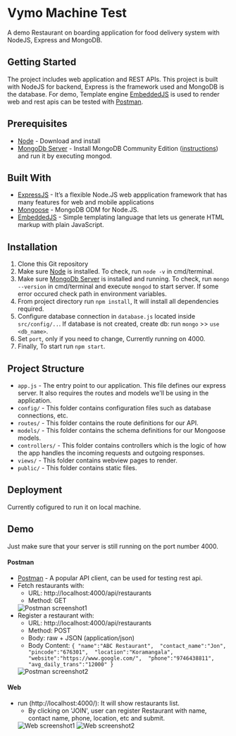 # Vymo Machine Test
A demo Restaurant on boarding application for food delivery system with NodeJS, Express and MongoDB.

## Getting Started

The project includes web application and REST APIs. This project is built with NodeJS for backend, Express is the framework used and MongoDB is the database. For demo, Template engine [EmbeddedJS](https://ejs.co/) is used to render web and rest apis can be tested with [Postman](https://www.postman.com/).

## Prerequisites

* [Node](https://nodejs.org/en/download/) - Download and install 
* [MongoDb Server](https://www.mongodb.com/download-center/community) - Install MongoDB Community Edition ([instructions](https://docs.mongodb.com/manual/installation/#tutorials)) and run it by executing mongod.

## Built With

* [ExpressJS](https://expressjs.com/) -  It’s a flexible Node.JS web appplication framework that has many features for web and mobile applications
* [Mongoose](http://mongoosejs.com/) - MongoDB ODM for Node.JS.
* [EmbeddedJS](https://ejs.co/) - Simple templating language that lets us generate HTML markup with plain JavaScript.

## Installation

1. Clone this Git repository
2. Make sure [Node](https://nodejs.org/en/download/) is installed. To check, run `node -v` in cmd/terminal.
3. Make sure [MongoDb Server](https://www.mongodb.com/download-center/community) is installed and running. To check, run `mongo --version` in cmd/terminal and execute `mongod` to start server. If some error occured check path in environment variables.
4. From project directory run `npm install`, It will install all dependencies required.
5. Configure database connection in `database.js` located inside `src/config/..`. If database is not created, create db: run `mongo` >> `use <db_name>`.
6. Set `port`, only if you need to change, Currently running on 4000.
7. Finally, To start run `npm start`.

## Project Structure

- `app.js` - The entry point to our application. This file defines our express server. It also requires the routes and models we'll be using in the application.
- `config/` - This folder contains configuration files such as database connections, etc.
- `routes/` - This folder contains the route definitions for our API.
- `models/` - This folder contains the schema definitions for our Mongoose models.
- `controllers/` - This folder contains controllers which is the logic of how the app handles the incoming requests and outgoing responses.
- `views/` - This folder contains webview pages to render.
- `public/` - This folder contains static files.

## Deployment

Currently cofigured to run it on local machine.

## Demo

Just make sure that your server is still running on the port number 4000.

#### Postman
  * [Postman](https://www.postman.com/) - A popular API client, can be used for testing rest api.
  * Fetch restaurants with:
    * URL: http://localhost:4000/api/restaurants
    * Method: GET
    <img src="https://raw.githubusercontent.com/aliakbar-k8811/vymo-machine-test/master/src/public/screenshots/postman1.png?token=APJWKDD7VV6ID5SDUVWU2D26UFKZU" alt="Postman screenshot1" />
  * Register a restaurant with:
    * URL: http://localhost:4000/api/restaurants
    * Method: POST
    * Body: raw + JSON (application/json)
    * Body Content: `{
            "name":"ABC Restaurant", 
            "contact_name":"Jon", 
            "pincode":"676301", 
            "location":"Koramangala", 
            "website":"https://www.google.com/", 
            "phone":"9746438811", 
            "avg_daily_trans":"12000"
          }`
    <img src="https://raw.githubusercontent.com/aliakbar-k8811/vymo-machine-test/master/src/public/screenshots/postman2.png?token=APJWKDFZIKZOACIAPWUIBRK6UFLH2" alt="Postman screenshot2" />

#### Web
  * run (http://localhost:4000/): It will show restaurants list.
    * By clicking on 'JOIN', user can register Restaurant with name, contact name, phone, location, etc and submit.
    <img src="https://raw.githubusercontent.com/aliakbar-k8811/vymo-machine-test/master/src/public/screenshots/web1.png?token=APJWKDFYWZ56WHO4E3MHGAK6UFLN2" alt="Web screenshot1" />
    <img src="https://raw.githubusercontent.com/aliakbar-k8811/vymo-machine-test/master/src/public/screenshots/web2.png?token=APJWKDEDMJZKOLKIG7HXGFC6UFLRE" alt="Web screenshot2" />
    
